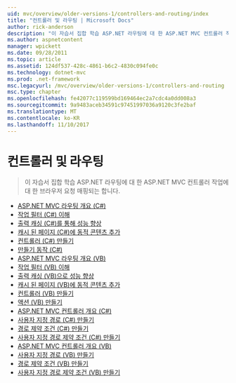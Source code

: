 ```yaml
---
uid: mvc/overview/older-versions-1/controllers-and-routing/index
title: "컨트롤러 및 라우팅 | Microsoft Docs"
author: rick-anderson
description: "이 자습서 집합 학습 ASP.NET 라우팅에 대 한 ASP.NET MVC 컨트롤러 작업에 대 한 브라우저 요청 매핑되는 합니다."
ms.author: aspnetcontent
manager: wpickett
ms.date: 09/28/2011
ms.topic: article
ms.assetid: 124df537-428c-4861-b6c2-4830c094fe0c
ms.technology: dotnet-mvc
ms.prod: .net-framework
msc.legacyurl: /mvc/overview/older-versions-1/controllers-and-routing
msc.type: chapter
ms.openlocfilehash: fe42077c119599bd169464ec2a7cdc4a0dd008a3
ms.sourcegitcommit: 9a9483aceb34591c97451997036a9120c3fe2baf
ms.translationtype: MT
ms.contentlocale: ko-KR
ms.lasthandoff: 11/10/2017
---
```

<a name="controllers-and-routing"></a>컨트롤러 및 라우팅
====================
> 이 자습서 집합 학습 ASP.NET 라우팅에 대 한 ASP.NET MVC 컨트롤러 작업에 대 한 브라우저 요청 매핑되는 합니다.


- [ASP.NET MVC 라우팅 개요 (C#)](asp-net-mvc-routing-overview-cs.md)
- [작업 필터 (C#) 이해](understanding-action-filters-cs.md)
- [출력 캐싱 (C#)를 통해 성능 향상](improving-performance-with-output-caching-cs.md)
- [캐시 된 페이지 (C#)에 동적 콘텐츠 추가](adding-dynamic-content-to-a-cached-page-cs.md)
- [컨트롤러 (C#) 만들기](creating-a-controller-cs.md)
- [만들기 동작 (C#)](creating-an-action-cs.md)
- [ASP.NET MVC 라우팅 개요 (VB)](asp-net-mvc-routing-overview-vb.md)
- [작업 필터 (VB) 이해](understanding-action-filters-vb.md)
- [출력 캐싱 (VB)으로 성능 향상](improving-performance-with-output-caching-vb.md)
- [캐시 된 페이지 (VB)에 동적 콘텐츠 추가](adding-dynamic-content-to-a-cached-page-vb.md)
- [컨트롤러 (VB) 만들기](creating-a-controller-vb.md)
- [액션 (VB) 만들기](creating-an-action-vb.md)
- [ASP.NET MVC 컨트롤러 개요 (C#)](aspnet-mvc-controllers-overview-cs.md)
- [사용자 지정 경로 (C#) 만들기](creating-custom-routes-cs.md)
- [경로 제약 조건 (C#) 만들기](creating-a-route-constraint-cs.md)
- [사용자 지정 경로 제약 조건 (C#) 만들기](creating-a-custom-route-constraint-cs.md)
- [ASP.NET MVC 컨트롤러 개요 (VB)](asp-net-mvc-controller-overview-vb.md)
- [사용자 지정 경로 (VB) 만들기](creating-custom-routes-vb.md)
- [경로 제약 조건 (VB) 만들기](creating-a-route-constraint-vb.md)
- [사용자 지정 경로 제약 조건 (VB) 만들기](creating-a-custom-route-constraint-vb.md)
